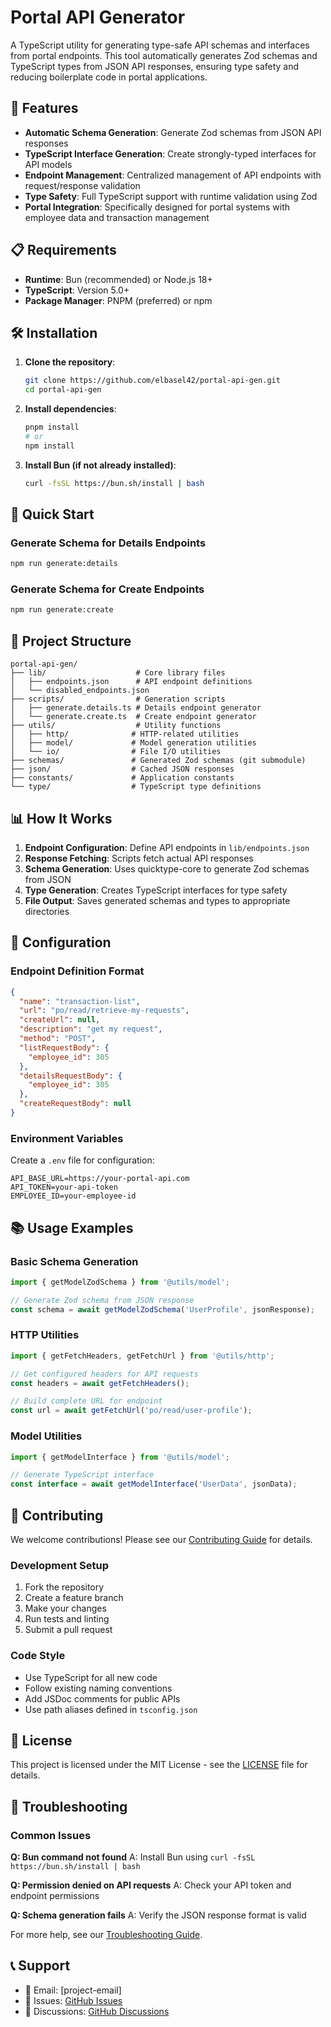 # Portal API Generator

A TypeScript utility for generating type-safe API schemas and interfaces from portal endpoints. This tool automatically generates Zod schemas and TypeScript types from JSON API responses, ensuring type safety and reducing boilerplate code in portal applications.

## 🚀 Features

- **Automatic Schema Generation**: Generate Zod schemas from JSON API responses
- **TypeScript Interface Generation**: Create strongly-typed interfaces for API models
- **Endpoint Management**: Centralized management of API endpoints with request/response validation
- **Type Safety**: Full TypeScript support with runtime validation using Zod
- **Portal Integration**: Specifically designed for portal systems with employee data and transaction management

## 📋 Requirements

- **Runtime**: Bun (recommended) or Node.js 18+
- **TypeScript**: Version 5.0+
- **Package Manager**: PNPM (preferred) or npm

## 🛠️ Installation

1. **Clone the repository**:
   ```bash
   git clone https://github.com/elbasel42/portal-api-gen.git
   cd portal-api-gen
   ```

2. **Install dependencies**:
   ```bash
   pnpm install
   # or
   npm install
   ```

3. **Install Bun (if not already installed)**:
   ```bash
   curl -fsSL https://bun.sh/install | bash
   ```

## 🎯 Quick Start

### Generate Schema for Details Endpoints
```bash
npm run generate:details
```

### Generate Schema for Create Endpoints
```bash
npm run generate:create
```

## 📁 Project Structure

```
portal-api-gen/
├── lib/                    # Core library files
│   ├── endpoints.json      # API endpoint definitions
│   └── disabled_endpoints.json
├── scripts/                # Generation scripts
│   ├── generate.details.ts # Details endpoint generator
│   └── generate.create.ts  # Create endpoint generator
├── utils/                  # Utility functions
│   ├── http/              # HTTP-related utilities
│   ├── model/             # Model generation utilities
│   └── io/                # File I/O utilities
├── schemas/               # Generated Zod schemas (git submodule)
├── json/                  # Cached JSON responses
├── constants/             # Application constants
└── type/                  # TypeScript type definitions
```

## 📊 How It Works

1. **Endpoint Configuration**: Define API endpoints in `lib/endpoints.json`
2. **Response Fetching**: Scripts fetch actual API responses
3. **Schema Generation**: Uses quicktype-core to generate Zod schemas from JSON
4. **Type Generation**: Creates TypeScript interfaces for type safety
5. **File Output**: Saves generated schemas and types to appropriate directories

## 🔧 Configuration

### Endpoint Definition Format

```json
{
  "name": "transaction-list",
  "url": "po/read/retrieve-my-requests",
  "createUrl": null,
  "description": "get my request",
  "method": "POST",
  "listRequestBody": {
    "employee_id": 305
  },
  "detailsRequestBody": {
    "employee_id": 305
  },
  "createRequestBody": null
}
```

### Environment Variables

Create a `.env` file for configuration:
```env
API_BASE_URL=https://your-portal-api.com
API_TOKEN=your-api-token
EMPLOYEE_ID=your-employee-id
```

## 📚 Usage Examples

### Basic Schema Generation

```typescript
import { getModelZodSchema } from '@utils/model';

// Generate Zod schema from JSON response
const schema = await getModelZodSchema('UserProfile', jsonResponse);
```

### HTTP Utilities

```typescript
import { getFetchHeaders, getFetchUrl } from '@utils/http';

// Get configured headers for API requests
const headers = await getFetchHeaders();

// Build complete URL for endpoint
const url = await getFetchUrl('po/read/user-profile');
```

### Model Utilities

```typescript
import { getModelInterface } from '@utils/model';

// Generate TypeScript interface
const interface = await getModelInterface('UserData', jsonData);
```

## 🤝 Contributing

We welcome contributions! Please see our [Contributing Guide](./CONTRIBUTING.md) for details.

### Development Setup

1. Fork the repository
2. Create a feature branch
3. Make your changes
4. Run tests and linting
5. Submit a pull request

### Code Style

- Use TypeScript for all new code
- Follow existing naming conventions
- Add JSDoc comments for public APIs
- Use path aliases defined in `tsconfig.json`

## 📄 License

This project is licensed under the MIT License - see the [LICENSE](./LICENSE) file for details.

## 🐛 Troubleshooting

### Common Issues

**Q: Bun command not found**
A: Install Bun using `curl -fsSL https://bun.sh/install | bash`

**Q: Permission denied on API requests**
A: Check your API token and endpoint permissions

**Q: Schema generation fails**
A: Verify the JSON response format is valid

For more help, see our [Troubleshooting Guide](./docs/TROUBLESHOOTING.md).

## 📞 Support

- 📧 Email: [project-email]
- 🐛 Issues: [GitHub Issues](https://github.com/elbasel42/portal-api-gen/issues)
- 💬 Discussions: [GitHub Discussions](https://github.com/elbasel42/portal-api-gen/discussions)
